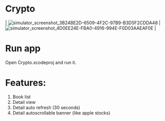 # Crypto


| ![simulator_screenshot_3B24BE2D-6509-4F2C-97B9-B3D5F2CDDA48](https://user-images.githubusercontent.com/19657653/111068637-5c217200-84a8-11eb-9dbc-b7c402197bd7.png) | ![simulator_screenshot_4D0EE24E-FBA0-4916-994E-F0D03AAEAF0E](https://user-images.githubusercontent.com/19657653/111068609-40b66700-84a8-11eb-9349-164912f9dab3.png) |


# Run app

Open Crypto.xcodeproj and run it.

# Features: 

1) Book list
2) Detail view
3) Detail auto refresh (30 seconds)
4) Detail autoscrollable banner (like apple stocks)
